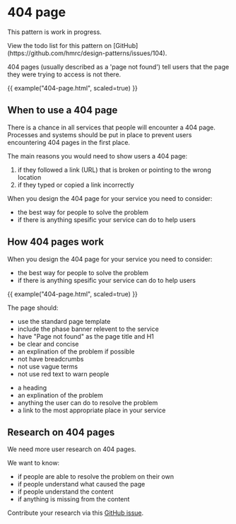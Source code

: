 # 404 page

<div class="alert alert--info">

<p class="alert__message">This pattern is work in progress.</p>
<p class="alert__message">View the todo list for this pattern on [GitHub](https://github.com/hmrc/design-patterns/issues/104).</p>

</div>

404 pages (usually described as a 'page not found') tell users that the page they were trying to access is not there.

{{ example("404-page.html", scaled=true) }}

## When to use a 404 page

There is a chance in all services that people will encounter a 404 page. 
Processes and systems should be put in place to prevent users encountering 404 pages in the first place.

The main reasons you would need to show users a 404 page:

1. if they followed a link (URL) that is broken or pointing to the wrong location
3. if they typed or copied a link incorrectly

When you design the 404 page for your service you need to consider:

- the best way for people to solve the problem
- if there is anything spesific your service can do to help users

## How 404 pages work

When you design the 404 page for your service you need to consider:

- the best way for people to solve the problem
- if there is anything spesific your service can do to help users

{{ example("404-page.html", scaled=true) }}

The page should:
<!-- @todo add link to the page template -->
*   use the standard page template
*   include the phase banner relevent to the service
*   have "Page not found" as the page title and H1
*   be clear and concise
*   an explination of the problem if possible
*   not have breadcrumbs
*   not use vague terms
*   not use red text to warn people

- a heading
- an explination of the problem 
- anything the user can do to resolve the problem
- a link to the most appropriate place in your service 

## Research on 404 pages

We need more user research on 404 pages. 

We want to know:

- if people are able to resolve the problem on their own
- if people understand what caused the page
- if people understand the content 
- if anything is missing from the content

Contribute your research via this [GitHub issue](https://github.com/hmrc/design-patterns/issues/104).

